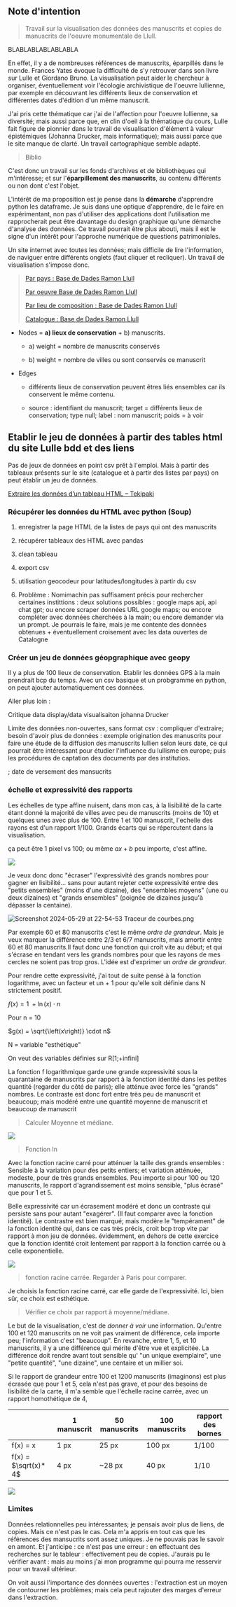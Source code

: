 ## Note d'intention

> Travail sur la visualisation des données des manuscrits et copies de manuscrits de l'oeuvre monumentale de Llull. 

BLABLABLABLABLABLA 

En effet, il y a de nombreuses références de manuscrits, éparpillés dans le monde. Frances Yates évoque la difficulté de s'y retrouver dans son livre sur Lulle et Giordano Bruno. La visualisation peut aider le chercheur à organiser, éventuellement voir l'écologie archivistique de l'oeuvre lullienne, par exemple en découvrant les différents lieux de conservation et différentes dates d'édition d'un même manuscrit.

J'ai pris cette thématique car j'ai de l'affection pour l'oeuvre lullienne, sa diversité; mais aussi parce que, en clin d'oeil à la thématique du cours, Lulle fait figure de pionnier dans le travail de visualisation d'élément à valeur épistémiques (Johanna Drucker, mais informatique); mais aussi parce que le site manque de clarté. Un travail cartographique semble adapté.

> Biblio

C'est donc un travail sur les fonds d'archives et de bibliothèques qui m'intéresse; et sur l'**éparpillement des manuscrits**, au contenu différents ou non dont c'est l'objet.

L'intérêt de ma proposition est je pense dans la **démarche** d'apprendre python les dataframe. Je suis dans une optique d'apprendre, de le faire en expérimentant, non pas d'utiliser des applications dont l'utilisation me rapprocherait peut être davantage du design graphique qu'une démarche d'analyse des données. Ce travail pourrait être plus abouti, mais il est le signe d'un intérêt pour l'approche numérique de questions patrimoniales.

Un site internet avec toutes les données; mais difficile de lire l'information, de naviguer entre différents onglets (faut cliquer et recliquer). Un travail de visualisation s'impose donc.

> [Par pays : Base de Dades Ramon Llull](https://www.ub.edu/llulldb/manuscrits/pais#ca)
> 
> [Par oeuvre Base de Dades Ramon Llull](https://www.ub.edu/llulldb/obres)
> 
> [Par lieu de composition : Base de Dades Ramon Llull](https://www.ub.edu/llulldb/obres/lloc)
> 
> [Catalogue : Base de Dades Ramon Llull](https://www.ub.edu/llulldb/obres/cioarl)

- Nodes = **a) lieux de conservation** + b) manuscrits. 
  
  - a) weight = nombre de manuscrits conservés
  
  - b) weight = nombre de villes ou sont conservés ce manuscrit

- Edges
  
  - différents lieux de conservation peuvent êtres liés ensembles car ils conservent le même contenu.
  
  - source : identifiant du manuscrit; target = différents lieux de conservation; type null; label : nom manuscrit; poids = à voir

## Etablir le jeu de données à partir des tables html du site Lulle bdd et des liens

Pas de jeux de données en point csv prêt à l'emploi. Mais à partir des tableaux présents sur le site (catalogue et à partir des listes par pays) on peut établir un jeu de données.

[Extraire les données d&#8217;un tableau HTML &#8211; Tekipaki](https://tekipaki.hypotheses.org/14)

### Récupérer les données du HTML avec python (Soup)

1. enregistrer la page HTML de la listes de pays qui ont des manuscrits

2. récupérer tableaux des HTML avec pandas

3. clean tableau

4. export csv

5. utilisation geocodeur pour latitudes/longitudes à partir du csv

6. Problème : Nomimachin pas suffisament précis pour rechercher certaines instittions : deux solutions possibles : google maps api, api chat gpt; ou encore scraper données URL google maps; ou encore compléter avec données cherchées à la main; ou encore demander via un prompt. Je pourrais le faire, mais je me contente des données obtenues + éventuellement croisement avec les data ouvertes de Catalogne

### Créer un jeu de données géopgraphique avec geopy

Il y a plus de 100 lieux de conservation. Etablir les données GPS à la main prendrait bcp du temps. Avec un csv basique et un probgramme en python, on peut ajouter automatiquement ces données.

Aller plus loin :

Critique data display/data visualisaiton johanna Drucker

Limite des données non-ouvertes, sans format csv : compliquer d'extraire; besoin d'avoir plus de données : exemple origination des manuscrits pour faire une étude de la diffusion des manuscrits lullien selon leurs date, ce qui pourrait être intéressant pour étudier l'influence du lullisme en europe; puis les procédures de captation des documents par des institutios.

; date de versement des mansucrits

### échelle et expressivité des rapports

Les échelles de type affine nuisent, dans mon cas, à la lisibilité de la carte étant donné la majorité de villes avec peu de manuscrits (moins de 10) et quelques unes avec plus de 100. Entre 1 et 100 manuscrit, l'echelle des rayons est d'un rapport 1/100. Grands écarts qui se répercutent dans la visualisation.

 ça peut être 1 pixel vs 100; ou même $ax + b$ peu importe, c'est affine.

![](C:\Users\joelf\Downloads\Screenshot%202024-05-29%20at%2023-15-40%20Screenshot.png)

Je veux donc donc "écraser" l'expressivité des grands nombres pour gagner en lisibilité... sans pour autant rejeter cette expressivité entre des "petits ensembles" (moins d'une dizaine), des "ensembles moyens" (une ou deux dizaines) et "grands ensembles" (poignée de dizaines jusqu'à dépasser la centaine). 

![Screenshot 2024-05-29 at 22-54-53 Traceur de courbes.png](C:\Users\joelf\Downloads\Screenshot%202024-05-29%20at%2022-54-53%20Traceur%20de%20courbes.png)

Par exemple 60 et 80 manuscrits c'est le même *ordre de grandeur*. Mais je veux marquer la différence entre 2/3 et 6/7 manuscrits, mais amortir entre 60 et 80 manuscrits.Il faut donc une fonction qui croît vite au début; et qui s'écrase en tendant vers les grands nombres pour que les rayons de mes cercles ne soient pas trop gros. L'idée est d'exprimer un *ordre de grandeur*.

Pour rendre cette expressivité, j'ai tout de suite pensé à la fonction logarithme, avec un facteur et un + 1 pour qu'elle soit définie dans N strictement positif.

$f(x) = 1\ +\ln\left(x\right)\cdot n$

Pour n = 10

$g(x) = \sqrt{\left(x\right)} \cdot n$

N = variable "esthétique"

On veut des variables définies sur R[1;+infini]

La fonction f logarithmique garde une grande expressivité sous la quarantaine de manuscrits par rapport à la fonction identité dans les petites quantité (regarder du côté de paris); elle atténue avec force les "grands" nombres. Le contraste est donc fort entre très peu de manuscrit et beaucoup; mais modéré entre une quantité moyenne de manuscrit et beaucoup de manuscrit

> Calculer Moyenne et médiane.

![](C:\Users\joelf\Downloads\Screenshot%202024-05-29%20at%2023-16-14%20Screenshot.png)

> Fonction ln

Avec la fonction racine carré pour atténuer la taille des grands ensembles : Sensible à la variation pour des petits entiers; et variation atténuée, modeste, pour de très grands ensembles. Peu importe si pour 100 ou 120 manuscrits, le rapport d'agrandissement est moins sensible, "plus écrasé" que pour 1 et 5. 

Belle expressivité car un écrasement modéré et donc un contraste qui persiste sans pour autant "exagérer". (Il faut comparer avec la fonction identité). Le contrastre est bien marqué; mais modère le "tempérament" de la fonction identité qui, dans ce cas très précis, croit bcp trop vite par rapport à mon jeu de données. évidemment, en dehors de cette exercice que la fonction identité croit lentement par rapport à la fonction carrée ou à celle exponentielle.

![](C:\Users\joelf\Downloads\Screenshot%202024-05-29%20at%2023-16-39%20Screenshot.png)

> fonction racine carrée. Regarder à Paris pour comparer. 

Je choisis la fonction racine carré, car elle garde de l'expressivité. Ici, bien sûr, ce choix est esthétique. 

> Vérifier ce choix par rapport à moyenne/médiane.

Le but de la visualisation, c'est de *donner à voir* une information. Qu'entre 100 et 120 manuscrits on ne voit pas vraiment de différence, cela importe peu; l'information c'est "beaucoup". En revanche, entre 1, 5, et 10 manuscrits, il y a une différence qui mérite d'être vue et explicitée. La différence doit rendre avant tout sensible qu' "un unique exemplaire", une "petite quantité", "une dizaine", une centaire et un millier soi.

Si le rapport de grandeur entre 100 et 1200 manuscrits (imaginons) est plus écrasée que pour 1 et 5, cela n'est pas grave, et pour des besoins de lisibilité de la carte, il m'a semble que l'échelle racine carrée, avec un rapport homothétique de 4,

|                      | 1 manuscrit | 50 manuscrits | 100 manuscrits | rapport des bornes |
| -------------------- | ----------- | ------------- | -------------- | ------------------ |
| f(x) = x             | 1 px        | 25 px         | 100 px         | 1/100              |
| f(x) = $\sqrt(x)* 4$ | 4 px        | ~28 px        | 40 px          | 1/10               |

![](C:\Users\joelf\Downloads\Screenshot%202024-05-28%20at%2018-38-45%20Traceur%20de%20courbes.png)

### Limites

Données relationnelles peu intéressantes; je pensais avoir plus de liens, de copies. Mais ce n'est pas le cas. Cela m'a appris en tout cas que les références des mansucrits sont assez uniques. Je ne pouvais pas le savoir en amont. Et j'anticipe : ce n'est pas une erreur : en effectuant des recherches sur le tableur : effectivement peu de copies. J'aurais pu le vérifier avant : mais au moins j'ai mon programme qui pourra me resservir pour un travail ultérieur.

On voit aussi l'importance des données ouvertes : l'extraction est un moyen de contourner les problèmes; mais cela peut rajouter des marges d'erreur dans l'extraction.
